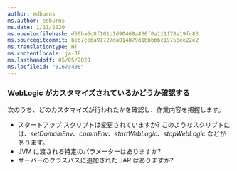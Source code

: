 ```yaml
---
author: edburns
ms.author: edburns
ms.date: 1/21/2020
ms.openlocfilehash: d56ba6d8f101b1d90468a436f0a111f78a19fc83
ms.sourcegitcommit: be67ceba91727da014879d16bbbbc19756ee22e2
ms.translationtype: HT
ms.contentlocale: ja-JP
ms.lasthandoff: 05/05/2020
ms.locfileid: "81673408"
---
```

### <a name="determine-whether-weblogic-has-been-customized"></a>WebLogic がカスタマイズされているかどうか確認する

次のうち、どのカスタマイズが行われたかを確認し、作業内容を把握します。

* スタートアップ スクリプトは変更されていますか? このようなスクリプトには、*setDomainEnv*、*commEnv*、*startWebLogic*、*stopWebLogic* などがあります。
* JVM に渡される特定のパラメーターはありますか?
* サーバーのクラスパスに追加された JAR はありますか?
